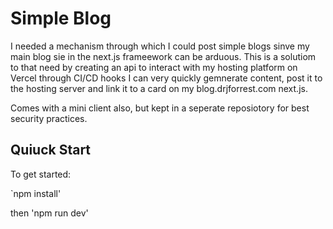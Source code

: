 # Simple Blog

I needed a mechanism through which I could post simple blogs sinve my main blog sie in the next.js frameework can be arduous. This is a solutiom to that need by creating an api to interact with my hosting platform on Vercel through CI/CD hooks I can very quickly gemnerate content, post it to the hosting server and link it to a card on my blog.drjforrest.com next.js. 

Comes with a mini client also, but kept in a seperate reposiotory for best security practices.

## Quiuck Start

To get started:

`npm install'

then 'npm run dev' 

